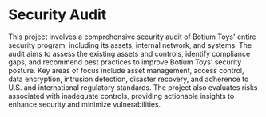 # Security Audit

This project involves a comprehensive security audit of Botium Toys' entire security program, including its assets, internal network, and systems. The audit aims to assess the existing assets and controls, identify compliance gaps, and recommend best practices to improve Botium Toys' security posture. Key areas of focus include asset management, access control, data encryption, intrusion detection, disaster recovery, and adherence to U.S. and international regulatory standards. The project also evaluates risks associated with inadequate controls, providing actionable insights to enhance security and minimize vulnerabilities.

